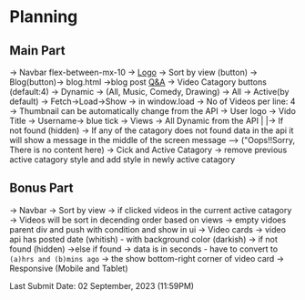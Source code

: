 # Planning

## Main Part

-> Navbar flex-between-mx-10
    -> [Logo](./src/assets/logo/Logo.png)
    -> Sort by view (button)
    -> Blog(button)-> blog.html ->blog post [Q&A](./Readme.md)
-> Video Catagory buttons (default:4) -> Dynamic
    -> (All, Music, Comedy, Drawing)
    -> All -> Active(by default) -> Fetch->Load->Show -> in window.load
    -> No of Videos per line: 4
    -> Thumbnail can be automatically change from the API
    -> User logo -> Vido Title -> Username-> blue tick -> Views -> All Dynamic from the API
                                                |
                                                |-> If not found (hidden)
    -> If any of the catagory does not found data in the api it will show a message in the middle of the screen
                                         message --> ("Oops!!Sorry, There is no content here)
    -> Cick and Active Catagory -> remove previous active catagory style and add style in newly active catagory

## Bonus Part
-> Navbar 
      -> Sort by view 
            -> if clicked videos in the current active catagory
                        -> Videos will be sort in decending order based on views
                                      -> empty vidoes parent div and push with condition and show in ui
-> Video cards
      -> video api has posted date (whitish) - with background color (darkish)
                      -> if not found (hidden)
                            ->else if found
                                        -> data is in seconds
                                                    - have to convert to `(a)hrs and (b)mins ago`
                                                                -> the show bottom-right corner of video card
-> Responsive (Mobile and Tablet)


Last Submit Date: 02 September, 2023 (11:59PM)